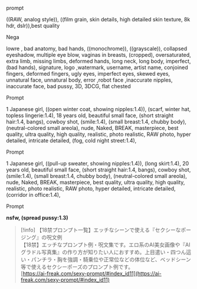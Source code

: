 prompt

((RAW, analog style)), ((film grain, skin details, high detailed skin texture, 8k hdr, dslr)),best quality

Nega

lowre , bad anatomy, bad hands, ((monochrome)), ((grayscale)), collapsed eyeshadow, multiple eye blow, vaginas in breasts, (cropped), oversaturated, extra limb, missing limbs, deformed hands, long neck, long body, imperfect, (bad hands), signature, logo ,watermark, username, artist name, conjoined fingers, deformed fingers, ugly eyes, imperfect eyes, skewed eyes, unnatural face, unnatural body, error ,robot face ,inaccurate nipples, inaccurate face, bad pussy, 3D, 3DCG, flat chested

  

Prompt

1 Japanese girl, ((open winter coat, showing nipples:1.4)), (scarf, winter hat, topless lingerie:1.4), 18 years old, beautiful small face, (short straight hair:1.4, bangs), cowboy shot, (smile:1.4), (small breast:1.4, chubby body), (neutral-colored small areola), nude, Naked, BREAK, masterpiece, best quality, ultra quality, high quality, realistic, photo realistic, RAW photo, hyper detailed, intricate detailed, (fog, cold night street:1.4),

  

Prompt

1 Japanese girl, ((pull-up sweater, showing nipples:1.4)), (long skirt:1.4), 20 years old, beautiful small face, (short straight hair:1.4, bangs), cowboy shot, (smile:1.4), (small breast:1.4, chubby body), (neutral-colored small areola), nude, Naked, BREAK, masterpiece, best quality, ultra quality, high quality, realistic, photo realistic, RAW photo, hyper detailed, intricate detailed, (corridor in office:1.4),

  

Prompt

**nsfw, (spread pussy:1.3)**

> [!info] 【18禁プロンプト一覧】エッチなシーンで使える『セクシーなポージング』の呪文例  
> 【18禁】エッチなプロンプト例・呪文集です。エロ系のAI美女画像や『AIグラドル写真集』の作り方が知りたい人におすすめ。上目遣い・四つん這い・パンチラ・胸を強調・騎乗位や正常位などの体位など、ベッドシーン等で使えるセクシーポーズのプロンプト例です。  
> [https://ai-freak.com/sexy-prompt/#index_id11](https://ai-freak.com/sexy-prompt/#index_id11)